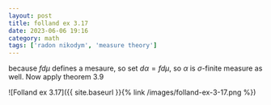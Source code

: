 ```yaml
---
layout: post
title: folland ex 3.17
date: 2023-06-06 19:16
category: math
tags: ['radon nikodym', 'measure theory']
---
```

because $fd\mu$ defines a mesaure, so set $d\alpha = fd\mu$, so $\alpha$ is $\sigma$-finite measure as well. Now apply theorem 3.9


![Folland ex 3.17]({{ site.baseurl }}{% link /images/folland-ex-3-17.png %})